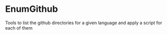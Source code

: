 # EnumGithub

Tools to list the github directories for a given language and apply a script for each of them
